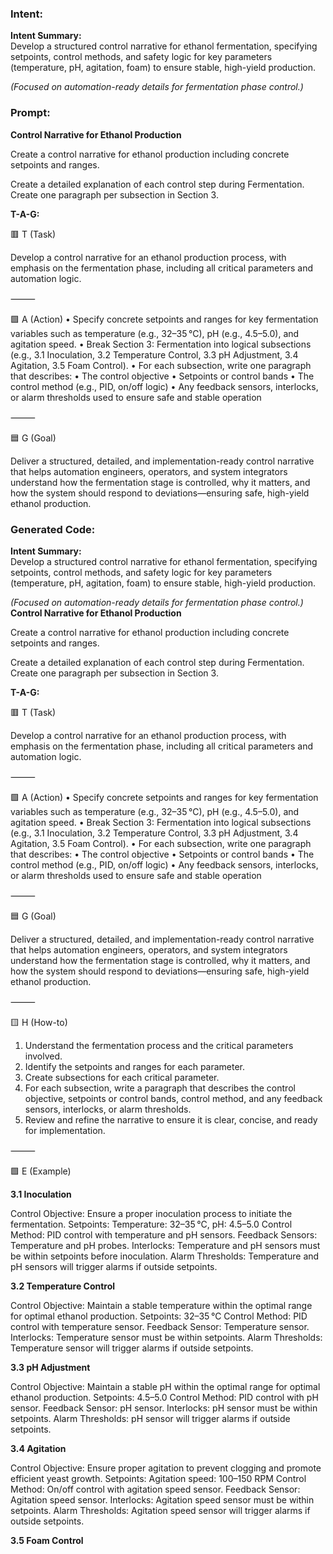 ### Intent:
**Intent Summary:**  
Develop a structured control narrative for ethanol fermentation, specifying setpoints, control methods, and safety logic for key parameters (temperature, pH, agitation, foam) to ensure stable, high-yield production.  

*(Focused on automation-ready details for fermentation phase control.)*

### Prompt:
**Control Narrative for Ethanol Production**

Create a control narrative for ethanol production including concrete setpoints and ranges.

Create a detailed explanation of each control step during Fermentation. Create one paragraph per subsection in Section 3.

**T-A-G:**

🟥 T (Task)

Develop a control narrative for an ethanol production process, with emphasis on the fermentation phase, including all critical parameters and automation logic.

⸻

🟩 A (Action)
	•	Specify concrete setpoints and ranges for key fermentation variables such as temperature (e.g., 32–35 °C), pH (e.g., 4.5–5.0), and agitation speed.
	•	Break Section 3: Fermentation into logical subsections (e.g., 3.1 Inoculation, 3.2 Temperature Control, 3.3 pH Adjustment, 3.4 Agitation, 3.5 Foam Control).
	•	For each subsection, write one paragraph that describes:
	•	The control objective
	•	Setpoints or control bands
	•	The control method (e.g., PID, on/off logic)
	•	Any feedback sensors, interlocks, or alarm thresholds used to ensure safe and stable operation

⸻

🟦 G (Goal)

Deliver a structured, detailed, and implementation-ready control narrative that helps automation engineers, operators, and system integrators understand how the fermentation stage is controlled, why it matters, and how the system should respond to deviations—ensuring safe, high-yield ethanol production.

### Generated Code:
**Intent Summary:**  
Develop a structured control narrative for ethanol fermentation, specifying setpoints, control methods, and safety logic for key parameters (temperature, pH, agitation, foam) to ensure stable, high-yield production.  

*(Focused on automation-ready details for fermentation phase control.)*
**Control Narrative for Ethanol Production**

Create a control narrative for ethanol production including concrete setpoints and ranges.

Create a detailed explanation of each control step during Fermentation. Create one paragraph per subsection in Section 3.

**T-A-G:**

🟥 T (Task)

Develop a control narrative for an ethanol production process, with emphasis on the fermentation phase, including all critical parameters and automation logic.

⸻

🟩 A (Action)
	•	Specify concrete setpoints and ranges for key fermentation variables such as temperature (e.g., 32–35 °C), pH (e.g., 4.5–5.0), and agitation speed.
	•	Break Section 3: Fermentation into logical subsections (e.g., 3.1 Inoculation, 3.2 Temperature Control, 3.3 pH Adjustment, 3.4 Agitation, 3.5 Foam Control).
	•	For each subsection, write one paragraph that describes:
	•	The control objective
	•	Setpoints or control bands
	•	The control method (e.g., PID, on/off logic)
	•	Any feedback sensors, interlocks, or alarm thresholds used to ensure safe and stable operation

⸻

🟦 G (Goal)

Deliver a structured, detailed, and implementation-ready control narrative that helps automation engineers, operators, and system integrators understand how the fermentation stage is controlled, why it matters, and how the system should respond to deviations—ensuring safe, high-yield ethanol production.

⸻

🟨 H (How-to)

1.	Understand the fermentation process and the critical parameters involved.
2.	Identify the setpoints and ranges for each parameter.
3.	Create subsections for each critical parameter.
4.	For each subsection, write a paragraph that describes the control objective, setpoints or control bands, control method, and any feedback sensors, interlocks, or alarm thresholds.
5.	Review and refine the narrative to ensure it is clear, concise, and ready for implementation.

⸻

🟩 E (Example)

**3.1 Inoculation**

Control Objective: Ensure a proper inoculation process to initiate the fermentation.
Setpoints: Temperature: 32–35 °C, pH: 4.5–5.0
Control Method: PID control with temperature and pH sensors.
Feedback Sensors: Temperature and pH probes.
Interlocks: Temperature and pH sensors must be within setpoints before inoculation.
Alarm Thresholds: Temperature and pH sensors will trigger alarms if outside setpoints.

**3.2 Temperature Control**

Control Objective: Maintain a stable temperature within the optimal range for optimal ethanol production.
Setpoints: 32–35 °C
Control Method: PID control with temperature sensor.
Feedback Sensor: Temperature sensor.
Interlocks: Temperature sensor must be within setpoints.
Alarm Thresholds: Temperature sensor will trigger alarms if outside setpoints.

**3.3 pH Adjustment**

Control Objective: Maintain a stable pH within the optimal range for optimal ethanol production.
Setpoints: 4.5–5.0
Control Method: PID control with pH sensor.
Feedback Sensor: pH sensor.
Interlocks: pH sensor must be within setpoints.
Alarm Thresholds: pH sensor will trigger alarms if outside setpoints.

**3.4 Agitation**

Control Objective: Ensure proper agitation to prevent clogging and promote efficient yeast growth.
Setpoints: Agitation speed: 100–150 RPM
Control Method: On/off control with agitation speed sensor.
Feedback Sensor: Agitation speed sensor.
Interlocks: Agitation speed sensor must be within setpoints.
Alarm Thresholds: Agitation speed sensor will trigger alarms if outside setpoints.

**3.5 Foam Control**
